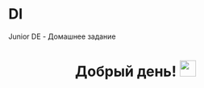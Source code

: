 # DI
Junior DE - Домашнее задание
<h1 align="center">Добрый день! <a href="https://daniilshat.ru/" target="_blank"></a> 
  <img src="https://github.com/blackcater/blackcater/raw/main/images/Hi.gif" height="32"/></h1>
